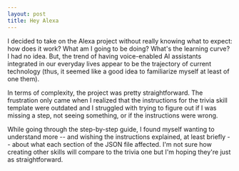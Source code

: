 ```yaml
---
layout: post
title: Hey Alexa
---
```


I decided to take on the Alexa project without really knowing what to expect: how does it work? What am I going to be doing? What's the learning curve? I had no idea. But, the trend of having voice-enabled AI assistants integrated in our everyday lives appear to be the trajectory of current technology (thus, it seemed like a good idea to familiarize myself at least of one them).

In terms of complexity, the project was pretty straightforward. The frustration only came when I realized that the instructions for the trivia skill template were outdated and I struggled with trying to figure out if I was missing a step, not seeing something, or if the instructions were wrong.

While going through the step-by-step guide, I found myself wanting to understand more -- and wishing the instructions explained, at least briefly -- about what each section of the JSON file affected. I'm not sure how creating other skills will compare to the trivia one but I'm hoping they're just as straightforward.
